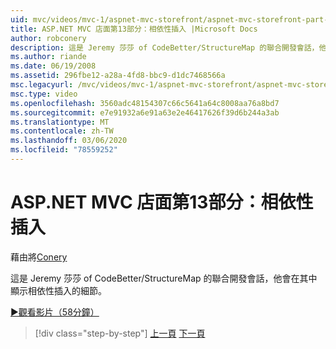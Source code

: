```yaml
---
uid: mvc/videos/mvc-1/aspnet-mvc-storefront/aspnet-mvc-storefront-part-13-dependency-injection
title: ASP.NET MVC 店面第13部分：相依性插入 |Microsoft Docs
author: robconery
description: 這是 Jeremy 莎莎 of CodeBetter/StructureMap 的聯合開發會話，他會在其中顯示相依性插入的細節。
ms.author: riande
ms.date: 06/19/2008
ms.assetid: 296fbe12-a28a-4fd8-bbc9-d1dc7468566a
msc.legacyurl: /mvc/videos/mvc-1/aspnet-mvc-storefront/aspnet-mvc-storefront-part-13-dependency-injection
msc.type: video
ms.openlocfilehash: 3560adc48154307c66c5641a64c8008aa76a8bd7
ms.sourcegitcommit: e7e91932a6e91a63e2e46417626f39d6b244a3ab
ms.translationtype: MT
ms.contentlocale: zh-TW
ms.lasthandoff: 03/06/2020
ms.locfileid: "78559252"
---
```

# <a name="aspnet-mvc-storefront-part-13-dependency-injection"></a>ASP.NET MVC 店面第13部分：相依性插入

藉由將[Conery](https://github.com/robconery)

這是 Jeremy 莎莎 of CodeBetter/StructureMap 的聯合開發會話，他會在其中顯示相依性插入的細節。

[&#9654;觀看影片（58分鐘）](https://channel9.msdn.com/Blogs/ASP-NET-Site-Videos/aspnet-mvc-storefront-part-13-dependency-injection)

> [!div class="step-by-step"]
> [上一頁](aspnet-mvc-storefront-part-12-mocking.md)
> [下一頁](aspnet-mvc-storefront-part-14-rich-client-interaction.md)
